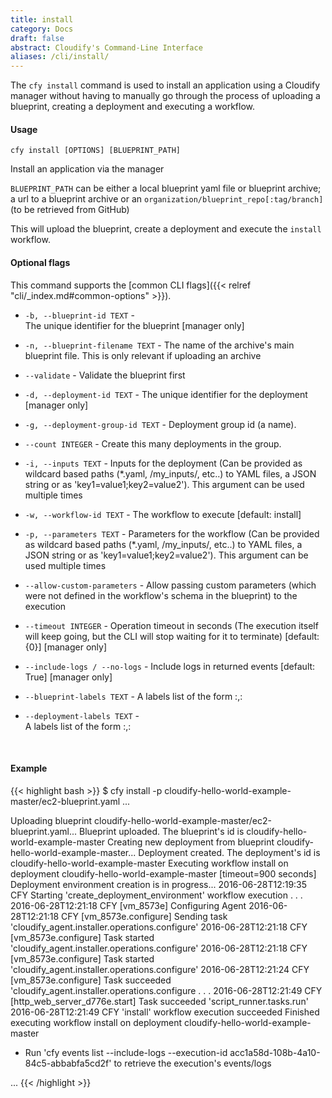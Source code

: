 ```yaml
---
title: install
category: Docs
draft: false
abstract: Cloudify's Command-Line Interface
aliases: /cli/install/
---
```


The `cfy install` command is used to install an application using a Cloudify manager without having to manually go through the process of uploading a blueprint, creating a deployment and executing a workflow.


#### Usage 
`cfy install [OPTIONS] [BLUEPRINT_PATH]`

Install an application via the manager

`BLUEPRINT_PATH` can be either a local blueprint yaml file or blueprint
archive; a url to a blueprint archive or an
`organization/blueprint_repo[:tag/branch]` (to be retrieved from GitHub)

This will upload the blueprint, create a deployment and execute the
`install` workflow.

#### Optional flags
This command supports the [common CLI flags]({{< relref "cli/_index.md#common-options" >}}).

*  `-b, --blueprint-id TEXT` -  
                        The unique identifier for the blueprint [manager only]
*  `-n, --blueprint-filename TEXT` -
                        The name of the archive's main blueprint
                        file. This is only relevant if uploading an archive
*  `--validate` -       Validate the blueprint first
*  `-d, --deployment-id TEXT` - 
                        The unique identifier for the deployment [manager only]
*  `-g, --deployment-group-id TEXT` -
                        Deployment group id (a name).
*  `--count INTEGER` -
                        Create this many deployments in the group.
*  `-i, --inputs TEXT` - 
                        Inputs for the deployment (Can be provided as
                        wildcard based paths (*.yaml, /my_inputs/,
                        etc..) to YAML files, a JSON string or as
                        'key1=value1;key2=value2'). This argument can
                        be used multiple times
*  `-w, --workflow-id TEXT` - 
                        The workflow to execute [default: install]
*  `-p, --parameters TEXT` - 
                        Parameters for the workflow (Can be provided
                        as wildcard based paths (*.yaml, /my_inputs/,
                        etc..) to YAML files, a JSON string or as
                        'key1=value1;key2=value2'). This argument can
                        be used multiple times
*  `--allow-custom-parameters` -
                        Allow passing custom parameters (which were
                        not defined in the workflow's schema in the
                        blueprint) to the execution
*  `--timeout INTEGER` - 
                        Operation timeout in seconds (The execution
                        itself will keep going, but the CLI will stop
                        waiting for it to terminate) [default: {0}] [manager only]
*  `--include-logs / --no-logs` - 
                        Include logs in returned events [default: True] [manager only]
*  `--blueprint-labels TEXT` - 
                        A labels list of the form <key>:<value>,<key>:<value>

*  `--deployment-labels TEXT` -  
                        A labels list of the form <key>:<value>,<key>:<value>


&nbsp;
#### Example

{{< highlight  bash  >}}
$ cfy install -p cloudify-hello-world-example-master/ec2-blueprint.yaml
...

Uploading blueprint cloudify-hello-world-example-master/ec2-blueprint.yaml...
Blueprint uploaded. The blueprint's id is cloudify-hello-world-example-master
Creating new deployment from blueprint cloudify-hello-world-example-master...
Deployment created. The deployment's id is cloudify-hello-world-example-master
Executing workflow install on deployment cloudify-hello-world-example-master [timeout=900 seconds]
Deployment environment creation is in progress...
2016-06-28T12:19:35 CFY <cloudify-hello-world-example-master> Starting 'create_deployment_environment' workflow execution
.
.
.
2016-06-28T12:21:18 CFY <cloudify-hello-world-example-master> [vm_8573e] Configuring Agent
2016-06-28T12:21:18 CFY <cloudify-hello-world-example-master> [vm_8573e.configure] Sending task 'cloudify_agent.installer.operations.configure'
2016-06-28T12:21:18 CFY <cloudify-hello-world-example-master> [vm_8573e.configure] Task started 'cloudify_agent.installer.operations.configure'
2016-06-28T12:21:18 CFY <cloudify-hello-world-example-master> [vm_8573e.configure] Task started 'cloudify_agent.installer.operations.configure'
2016-06-28T12:21:24 CFY <cloudify-hello-world-example-master> [vm_8573e.configure] Task succeeded 'cloudify_agent.installer.operations.configure
.
.
.
2016-06-28T12:21:49 CFY <cloudify-hello-world-example-master> [http_web_server_d776e.start] Task succeeded 'script_runner.tasks.run'
2016-06-28T12:21:49 CFY <cloudify-hello-world-example-master> 'install' workflow execution succeeded
Finished executing workflow install on deployment cloudify-hello-world-example-master
* Run 'cfy events list --include-logs --execution-id acc1a58d-108b-4a10-84c5-abbabfa5cd2f' to retrieve the execution's events/logs

...
{{< /highlight >}}

